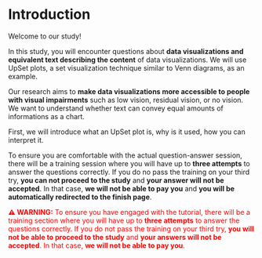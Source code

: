 # Introduction

Welcome to our study!

In this study, you will encounter questions about **data visualizations and equivalent text describing the content** of data visualizations. We will use UpSet plots, a set visualization technique similar to Venn diagrams, as an example. 



Our research aims to **make data visualizations more accessible to people with visual impairments** such as low vision, residual vision, or no vision.  We want to understand whether text can convey equal amounts of informations as a chart. 

First, we will introduce what an UpSet plot is, why is it used, how you can interpret it.

To ensure you are comfortable with the actual question-answer session, there will be a training session where you will have up to **three attempts** to answer the questions correctly. If you do no pass the training on your third try, **you can not proceed to the study** and **your answer will not be accepted**. In that case, **we will not be able to pay you** and **you will be automatically redirected to the finish page**.
>
**<span style="color:red;">⚠️ WARNING:</span>** 
<span style="color:red;">To ensure you have engaged with the tutorial, there will be a training section where you will have up to **three attempts** to answer the questions correctly. If you do not pass the training on your third try, **you will not be able to proceed to the study** and **your answers will not be accepted**. In that case, **we will not be able to pay you**.</span>

